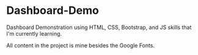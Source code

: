 # Dashboard-Demo

Dashboard Demonstration using HTML, CSS, Bootstrap, and JS skills that I'm currently learning.

All content in the project is mine besides the Google Fonts.
